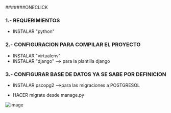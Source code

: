 #######ONECLICK


### 1.- REQUERIMIENTOS 

  - INSTALAR "python" 

### 2.- CONFIGURACION PARA COMPILAR EL PROYECTO

  - INSTALAR "virtualenv"
  - INSTALAR "django" --> para la plantilla django
  
### 3.- CONFIGURAR BASE DE DATOS YA SE SABE POR DEFINICION

  - INSTALAR pscopg2 -->para las migraciones a POSTGRESQL
  
  - HACER migrate desde manage.py



![image](https://user-images.githubusercontent.com/90811406/224596125-fad21153-c733-47d1-9b34-3500e50bd1b9.png)
